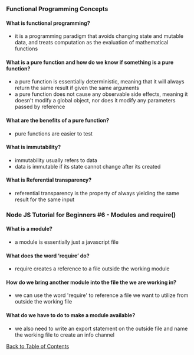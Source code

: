 ### Functional Programming Concepts


#### What is functional programming?
- it is a programming paradigm that avoids changing state and mutable data, and treats computation as the evaluation of mathematical functions

#### What is a pure function and how do we know if something is a pure function?
- a pure function is essentially deterministic, meaning that it will always return the same result if given the same arguments
- a pure function does not cause any observable side effects, meaning it doesn't modify a global object, nor does it modify any parameters passed by reference

#### What are the benefits of a pure function?
- pure functions are easier to test

#### What is immutability?
- immutability usually refers to data
- data is immutable if its state cannot change after its created

#### What is Referential transparency?
- referential transparency is the property of always yielding the same result for the same input



### Node JS Tutorial for Beginners #6 - Modules and require()


#### What is a module?
- a module is essentially just a javascript file

#### What does the word ‘require’ do?
- require creates a reference to a file outside the working module

#### How do we bring another module into the file the we are working in?
- we can use the word 'require' to reference a file we want to utilize from outside the working file


#### What do we have to do to make a module available?
- we also need to write an export statement on the outside file and name the working file to create an info channel



[Back to Table of Contents](https://ryanhoffman4.github.io/reading-notes/)